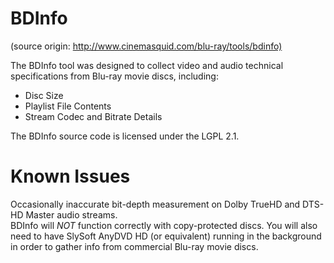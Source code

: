 BDInfo
======

(source origin: <http://www.cinemasquid.com/blu-ray/tools/bdinfo)>

The BDInfo tool was designed to collect video and audio technical specifications from Blu-ray movie discs, including:

<ul>
<li>Disc Size</li>
<li>Playlist File Contents</li>
<li>Stream Codec and Bitrate Details</li>
</ul>

The BDInfo source code is licensed under the LGPL 2.1.

Known Issues
======

Occasionally inaccurate bit-depth measurement on Dolby TrueHD and DTS-HD Master audio streams.<br>
BDInfo will *NOT* function correctly with copy-protected discs. You will also need to have SlySoft AnyDVD HD (or equivalent) running in the background in order to gather info from commercial Blu-ray movie discs.
